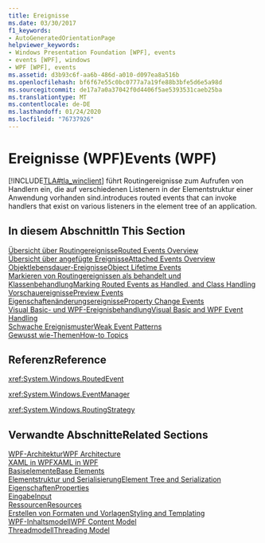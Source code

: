 ```yaml
---
title: Ereignisse
ms.date: 03/30/2017
f1_keywords:
- AutoGeneratedOrientationPage
helpviewer_keywords:
- Windows Presentation Foundation [WPF], events
- events [WPF], windows
- WPF [WPF], events
ms.assetid: d3b93c6f-aa6b-486d-a010-d097ea8a516b
ms.openlocfilehash: bf6f67e55c0bc0777a7a19fe88b3bfe5d6e5a98d
ms.sourcegitcommit: de17a7a0a37042f0d4406f5ae5393531caeb25ba
ms.translationtype: MT
ms.contentlocale: de-DE
ms.lasthandoff: 01/24/2020
ms.locfileid: "76737926"
---
```

# <a name="events-wpf"></a><span data-ttu-id="9ac71-102">Ereignisse (WPF)</span><span class="sxs-lookup"><span data-stu-id="9ac71-102">Events (WPF)</span></span>
[!INCLUDE[TLA#tla_winclient](../../../../includes/tlasharptla-winclient-md.md)] <span data-ttu-id="9ac71-103">führt Routingereignisse zum Aufrufen von Handlern ein, die auf verschiedenen Listenern in der Elementstruktur einer Anwendung vorhanden sind.</span><span class="sxs-lookup"><span data-stu-id="9ac71-103">introduces routed events that can invoke handlers that exist on various listeners in the element tree of an application.</span></span>  
  
## <a name="in-this-section"></a><span data-ttu-id="9ac71-104">In diesem Abschnitt</span><span class="sxs-lookup"><span data-stu-id="9ac71-104">In This Section</span></span>  
 [<span data-ttu-id="9ac71-105">Übersicht über Routingereignisse</span><span class="sxs-lookup"><span data-stu-id="9ac71-105">Routed Events Overview</span></span>](routed-events-overview.md)  
 [<span data-ttu-id="9ac71-106">Übersicht über angefügte Ereignisse</span><span class="sxs-lookup"><span data-stu-id="9ac71-106">Attached Events Overview</span></span>](attached-events-overview.md)  
 [<span data-ttu-id="9ac71-107">Objektlebensdauer-Ereignisse</span><span class="sxs-lookup"><span data-stu-id="9ac71-107">Object Lifetime Events</span></span>](object-lifetime-events.md)  
 [<span data-ttu-id="9ac71-108">Markieren von Routingereignissen als behandelt und Klassenbehandlung</span><span class="sxs-lookup"><span data-stu-id="9ac71-108">Marking Routed Events as Handled, and Class Handling</span></span>](marking-routed-events-as-handled-and-class-handling.md)  
 [<span data-ttu-id="9ac71-109">Vorschauereignisse</span><span class="sxs-lookup"><span data-stu-id="9ac71-109">Preview Events</span></span>](preview-events.md)  
 [<span data-ttu-id="9ac71-110">Eigenschaftenänderungsereignisse</span><span class="sxs-lookup"><span data-stu-id="9ac71-110">Property Change Events</span></span>](property-change-events.md)  
 [<span data-ttu-id="9ac71-111">Visual Basic- und WPF-Ereignisbehandlung</span><span class="sxs-lookup"><span data-stu-id="9ac71-111">Visual Basic and WPF Event Handling</span></span>](visual-basic-and-wpf-event-handling.md)  
 [<span data-ttu-id="9ac71-112">Schwache Ereignismuster</span><span class="sxs-lookup"><span data-stu-id="9ac71-112">Weak Event Patterns</span></span>](weak-event-patterns.md)  
 [<span data-ttu-id="9ac71-113">Gewusst wie-Themen</span><span class="sxs-lookup"><span data-stu-id="9ac71-113">How-to Topics</span></span>](events-how-to-topics.md)  
  
## <a name="reference"></a><span data-ttu-id="9ac71-114">Referenz</span><span class="sxs-lookup"><span data-stu-id="9ac71-114">Reference</span></span>  
 <xref:System.Windows.RoutedEvent>  
  
 <xref:System.Windows.EventManager>  
  
 <xref:System.Windows.RoutingStrategy>  
  
## <a name="related-sections"></a><span data-ttu-id="9ac71-115">Verwandte Abschnitte</span><span class="sxs-lookup"><span data-stu-id="9ac71-115">Related Sections</span></span>  
 [<span data-ttu-id="9ac71-116">WPF-Architektur</span><span class="sxs-lookup"><span data-stu-id="9ac71-116">WPF Architecture</span></span>](wpf-architecture.md)  
  [<span data-ttu-id="9ac71-117">XAML in WPF</span><span class="sxs-lookup"><span data-stu-id="9ac71-117">XAML in WPF</span></span>](xaml-in-wpf.md)  
  [<span data-ttu-id="9ac71-118">Basiselemente</span><span class="sxs-lookup"><span data-stu-id="9ac71-118">Base Elements</span></span>](base-elements.md)  
  [<span data-ttu-id="9ac71-119">Elementstruktur und Serialisierung</span><span class="sxs-lookup"><span data-stu-id="9ac71-119">Element Tree and Serialization</span></span>](element-tree-and-serialization.md)  
  [<span data-ttu-id="9ac71-120">Eigenschaften</span><span class="sxs-lookup"><span data-stu-id="9ac71-120">Properties</span></span>](properties-wpf.md)  
  [<span data-ttu-id="9ac71-121">Eingabe</span><span class="sxs-lookup"><span data-stu-id="9ac71-121">Input</span></span>](input-wpf.md)  
  [<span data-ttu-id="9ac71-122">Ressourcen</span><span class="sxs-lookup"><span data-stu-id="9ac71-122">Resources</span></span>](resources-wpf.md)  
  [<span data-ttu-id="9ac71-123">Erstellen von Formaten und Vorlagen</span><span class="sxs-lookup"><span data-stu-id="9ac71-123">Styling and Templating</span></span>](../../../desktop-wpf/fundamentals/styles-templates-overview.md)  
  [<span data-ttu-id="9ac71-124">WPF-Inhaltsmodell</span><span class="sxs-lookup"><span data-stu-id="9ac71-124">WPF Content Model</span></span>](../controls/wpf-content-model.md)  
  [<span data-ttu-id="9ac71-125">Threadmodell</span><span class="sxs-lookup"><span data-stu-id="9ac71-125">Threading Model</span></span>](threading-model.md)
